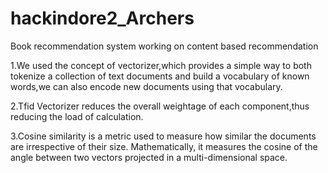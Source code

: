# hackindore2_Archers
Book recommendation system working on content based recommendation

1.We used the concept of vectorizer,which provides a simple way to both tokenize a collection of text documents and build a vocabulary of known words,we can also encode new documents using that vocabulary. 

2.Tfid Vectorizer reduces the overall weightage of each component,thus reducing the load of calculation.

3.Cosine similarity is a metric used to measure how similar the documents are irrespective of their size. Mathematically, it measures the cosine of the angle between two vectors projected in a multi-dimensional space.

